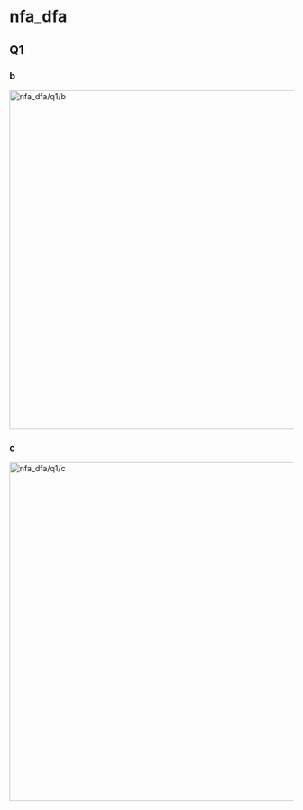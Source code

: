 # nfa_dfa
## Q1
### b
<img alt = "nfa_dfa/q1/b" src="https://i.ibb.co/Ykpc9Yy/nfa-dfab.jpg" width = "600"/>

### c
<img alt = "nfa_dfa/q1/c" src="https://i.ibb.co/NNZV36Q/nfa-dfac.jpg" width = "600"/>